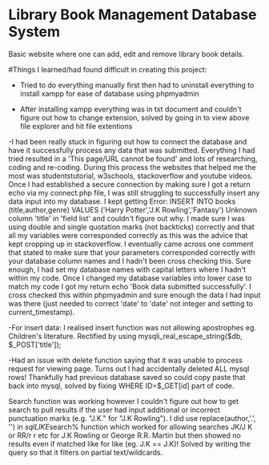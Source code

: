 # Library Book Management Database System

Basic website where one can add, edit and remove library book details.

#Things I learned/had found difficult in creating this project:

- Tried to do everything manually first then had to uninstall everything to install xampp for ease of database using phpmyadmin

- After installing xampp everything was in txt document and couldn't figure out how to change extension, solved by going in to view above file explorer and hit file extentions

-I had been really stuck in figuring out how to connect the database and have it successfully process any data that was submitted. Everything I had tried resulted in a 'This page/URL cannot be found' and lots of researching, coding and re-coding.
During this process the websites that helped me the most was studentstutorial, w3schools, stackoverflow and youtube videos. Once I had established a secure connection by making sure I got a return echo via my connect.php file, I was still struggling to successfully insert any data input into my database. I kept getting Error: INSERT INTO books (title,author,genre) VALUES ('Harry Potter','J.K Rowling','Fantasy') Unknown column 'title' in 'field list' and couldn't figure out why. I made sure I was using double and single quotation marks (not backticks) correctly and that all my variables were corresponded correctly as this was the advice that kept cropping up in stackoverflow. I eventually came across one comment that stated to make sure that your parameters corresponded correctly with your database column names and I hadn't been cross checking this. Sure enough, I had set my database names with capital letters where I hadn't within my code. Once I changed my database variables into lower case to match my code I got my return echo 'Book data submitted successfully'. I cross checked this within phpmyadmin and sure enough the data I had input was there (just needed to correct 'date' to 'date' not integer and setting to current_timestamp). 

-For insert data: I realised insert function was not allowing apostrophes eg. Children's literature. Rectified by using mysqli_real_escape_string($db, $_POST['title']);

-Had an issue with delete function saying that it was unable to process request for viewing page. Turns out I had accidentally deleted ALL mysql rows! Thankfully had previous database saved so could copy paste that back into mysql, solved by fixing WHERE ID=$_GET[id] part of code.

Search function was working however I couldn't figure out how to get search to pull results if the user had input additional or incorrect punctuation marks (e.g. "J.K." for "J.K Rowling"). I did use replace(author,'.', '') in $sql LIKE %$search% function which worked for allowing searches JK/J K or RR/r r etc for J.K Rowling or George R.R. Martin but then showed no results even if matched like for like (eg. J.K == J.K)! Solved by writing the query so that it filters on partial text/wildcards.
